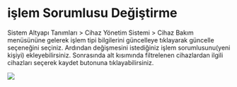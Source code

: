 # işlem Sorumlusu Değiştirme

Sistem Altyapı Tanımları > Cihaz Yönetim Sistemi > Cihaz Bakım menüsününe gelerek işlem tipi bilgilerini güncelleye tıklayarak güncelle seçeneğini seçiniz. Ardından değişmesini istediğiniz işlem sorumlusunu(yeni kişiyi) ekleyebilirsiniz. Sonrasında alt kısımında filtrelenen cihazlardan ilgili cihazları seçerek kaydet butonuna tıklayabilirsiniz.


![](https://docsbimser.blob.core.windows.net/imagecontainer/cihaz_güncelleme.png-1faaca18-95d4-4091-8362-29c3a21b5c05.png)

